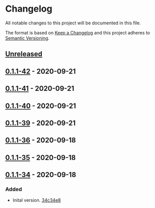# Changelog

All notable changes to this project will be documented in this file.

The format is based on [Keep a Changelog](http://keepachangelog.com/)
and this project adheres to [Semantic Versioning](http://semver.org/).

## [Unreleased](https://github.com/atomist-skills/skill-logging/compare/0.1.1-42...HEAD)

## [0.1.1-42](https://github.com/atomist-skills/skill-logging/compare/0.1.1-41...0.1.1-42) - 2020-09-21

## [0.1.1-41](https://github.com/atomist-skills/skill-logging/compare/0.1.1-40...0.1.1-41) - 2020-09-21

## [0.1.1-40](https://github.com/atomist-skills/skill-logging/compare/0.1.1-39...0.1.1-40) - 2020-09-21

## [0.1.1-39](https://github.com/atomist-skills/skill-logging/compare/0.1.1-36...0.1.1-39) - 2020-09-21

## [0.1.1-36](https://github.com/atomist-skills/skill-logging/compare/0.1.1-35...0.1.1-36) - 2020-09-18

## [0.1.1-35](https://github.com/atomist-skills/skill-logging/compare/0.1.1-34...0.1.1-35) - 2020-09-18

## [0.1.1-34](https://github.com/atomist-skills/skill-logging/tree/0.1.1-34) - 2020-09-18

### Added

-   Inital version. [34c34e8](https://github.com/atomist-skills/skill-logging/commit/34c34e846af265224fba2614e9463383f62c6150)
